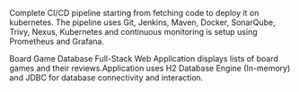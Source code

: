 Complete CI/CD pipeline starting from fetching code to deploy it on kubernetes. The pipeline uses 
Git,
Jenkins,
Maven,
Docker,
SonarQube,
Trivy,
Nexus,
Kubernetes and continuous monitoring is setup using Prometheus and Grafana.


Board Game Database Full-Stack Web Application displays lists of board games and their reviews.Application uses H2 Database Engine (In-memory) and JDBC for database connectivity and interaction.





